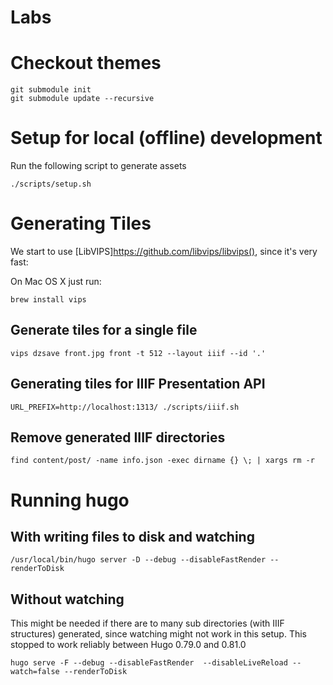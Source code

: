 Labs
====

# Checkout themes

```
git submodule init
git submodule update --recursive
```

# Setup for local (offline) development

Run the following script to generate assets

```
./scripts/setup.sh
```

# Generating Tiles

We start to use [LibVIPS]https://github.com/libvips/libvips(), since it's very fast:

On Mac OS X just run:

```
brew install vips
```

## Generate tiles for a single file

```
vips dzsave front.jpg front -t 512 --layout iiif --id '.'
```

## Generating tiles for IIIF Presentation API

```
URL_PREFIX=http://localhost:1313/ ./scripts/iiif.sh
```

## Remove generated IIIF directories

```
find content/post/ -name info.json -exec dirname {} \; | xargs rm -r
```

# Running hugo

## With writing files to disk and watching

```
/usr/local/bin/hugo server -D --debug --disableFastRender --renderToDisk
```

## Without watching

This might be needed if there are to many sub directories (with IIIF structures) generated, since watching might not work in this setup.
This stopped to work reliably between Hugo 0.79.0 and 0.81.0

```
hugo serve -F --debug --disableFastRender  --disableLiveReload --watch=false --renderToDisk
```
